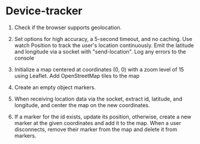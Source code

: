 # Device-tracker

1. Check if the browser supports geolocation.

2. Set options for high accuracy, a 5-second timeout, and no caching. Use watch Position to track the user's location continuously. Emit the
   latitude and longitude via a socket with "send-location". Log any errors to the console

3. Initialize a map centered at coordinates (0, 0) with a zoom level of 15 using Leaflet. Add OpenStreetMap tiles to the map

4. Create an empty object markers.

5. When receiving location data via the socket, extract id, latitude, and longitude, and center the map on the new coordinates.

6. If a marker for the id exists, update its position, otherwise, create a new marker at the given coordinates and add it to the map. When
   a user disconnects, remove their marker from the map and delete it from markers.
